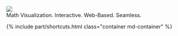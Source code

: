 <div class="container md-container text-center">
    <img class="h-auto h-fix-xxl-over-sm vw-80 w-auto-over-sm" src="{{ relBase }}/media/logos/logo.png" />
    <div class="bigger mt-2">
        <span class="nowrap">Math Visualization.</span>
        <span class="nowrap">Interactive.</span>
        <span class="nowrap">Web-Based. Seamless.</span>
    </div>
</div>

{% include part/shortcuts.html class="container md-container" %}